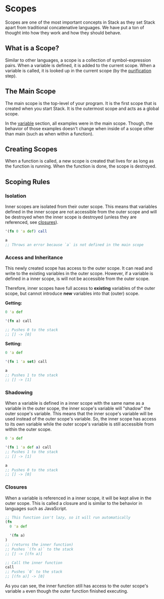 # Scopes

<!-- TODO: Maybe prefer referencing scopes as outer and inner -->

Scopes are one of the most important concepts in Stack as they set Stack apart from traditional concatenative languages. We have put a ton of thought into how they work and how they should behave.

## What is a Scope?

Similar to other languages, a scope is a collection of symbol-expression pairs. When a variable is defined, it is added to the current scope. When a variable is called, it is looked up in the current scope (by the [purification](stack.md#purification) step).

## The Main Scope

The main scope is the top-level of your program. It is the first scope that is created when you start Stack. It is the outermost scope and acts as a global scope.

In the [variable](variables.md) section, all examples were in the main scope. Though, the behavior of those examples doesn't change when inside of a scope other than main (such as when within a function).

## Creating Scopes

When a function is called, a new scope is created that lives for as long as the function is running. When the function is done, the scope is destroyed.

## Scoping Rules

### Isolation

Inner scopes are isolated from their outer scope. This means that variables defined in the inner scope are not accessible from the outer scope and will be destroyed when the inner scope is destroyed (unless they are referenced, see [closures](#closures)).

<!-- TODO: not unless they're referenced, it's whenever an inner scope exists within the outer scope, that outer scope is copied to the inner and will live as long as the inner scope (thanks Rust Rc's). -->

```clojure
'(fn 0 'a def) call

a
;; Throws an error because `a` is not defined in the main scope
```

### Access and Inheritance

This newly created scope has access to the outer scope. It can read and write to the existing variables in the outer scope. However, if a variable is defined in a inner scope, is will not be accessible from the outer scope.

Therefore, inner scopes have full access to **existing** variables of the outer scope, but cannot introduce **new** variables into that (outer) scope.

**Getting:**

```clojure
0 'a def

'(fn a) call

;; Pushes 0 to the stack
;; [] -> [0]
```

**Setting:**

```clojure
0 'a def

'(fn 1 'a set) call

a
;; Pushes 1 to the stack
;; [] -> [1]
```

### Shadowing

When a variable is defined in a inner scope with the same name as a variable in the outer scope, the inner scope's variable will "shadow" the outer scope's variable. This means that the inner scope's variable will be used instead of the outer scope's variable. So, the inner scope has access to its own variable while the outer scope's variable is still accessible from within the outer scope.

```clojure
0 'a def

'(fn 1 'a def a) call
;; Pushes 1 to the stack
;; [] -> [1]

a
;; Pushes 0 to the stack
;; [] -> [0]
```

### Closures

When a variable is referenced in a inner scope, it will be kept alive in the outer scope. This is called a closure and is similar to the behavior in languages such as JavaScript.

```clojure
;; This function isn't lazy, so it will run automatically
(fn
  0 'a def

  '(fn a)
)
;; (returns the inner function)
;; Pushes `(fn a)` to the stack
;; [] -> [(fn a)]

;; Call the inner function
call
;; Pushes `0` to the stack
;; [(fn a)] -> [0]
```

As you can see, the inner function still has access to the outer scope's variable `a` even though the outer function finished executing.

<!-- TODO: Rewrite this as it doesn't matter if a symbol is referenced, the outer scope will always exist for the inner scope -->
<!-- ## Scope Implementation

Closures are enabled by an internal scanning system. The scanner is triggered whenever a function is pushed to the stack and recursively scans all symbols that the function contains. However, the scanner is dumb and doesn't know how a function will use its symbols. Because of this, the scanner makes decisions based on whether a symbol in the function exists in the outer scope.

- If the outer scope has the symbol, the symbol's value is referenced in the function's scope.
- If the outer scope does not have the symbol, the symbol is reserved in the function's scope (defined with no value, erroring if called before defining).

When a function is called, the scope of the function is set as the current scope. The function can shadow values in its scope, which will propagate to any inner functions.

### Closures with State

This example is the simplest. The scanner sees `a` being referenced in the function, and it links the scope entry for `a` in the inner function to the outer scope. The inner function could always redefine (shadowing), which would unlink the entry.

```clojure
'(fn
  0 'a def

  '(fn a)
)

;; Call the outer function
;; (returns the inner function)
call

;; Call the inner function
call
;; Pushes 0 to the stack
;; [] -> [0]
```

### Rescanning

Still referencing the above example, the scanner initially scans the outer function recursively, including the inner function, when the outer is pushed to the stack. Then, after the outer function runs, it pushes the inner function to the stack. The scanner is triggered from that push, and rescans the inner function.

This is important because it means the scanner doesn't need to rely on symbols being used in upper scopes, since it will inherit the symbols from the outer scope (which would be defined at runtime).

Here is a simple example of this behavior.

```clojure
;; Push the symbol `a`, then `0`, then `a` again
'a 0 'a

;; Pushes the outer function (triggering a scan of both functions)
'(fn
  ;; Pulls the `a` and `0` from the stack, defining it in scope
  def

  ;; Pushes the inner function (triggering another scan)
  ;; that uses the last `a` on the stack to get the value
  '(fn get)
)

;; Call both functions
call call

;; Pushes 0 to the stack
;; [] -> [0]
```

In this example, we are pushing a pattern that `def` can use (`value`, `symbol`) and also including another symbol for the inner function. The initial scan of the outer function wouldn't see any symbols being used, thus leaving a blank scope for both outer and inner functions.

Once the outer function is called, it will push the inner function to the stack, triggering a rescan of the inner function. This time, `a` will be in the current scope of the scanner, and the inner function will inherit the value of `a` from the outer scope.

Thus, the scanner doesn't need to "see" the variables in the code itself, it just needs to have the variables ready by the time it scans (or rescans) a function. -->
